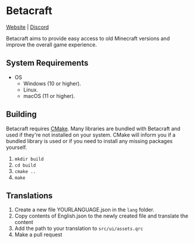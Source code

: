 # Betacraft

[Website](https://betacraft.uk/) | [Discord](https://discord.gg/d4WvXeQ)

Betacraft aims to provide easy access to old Minecraft versions and improve the overall game experience.

## System Requirements

* OS
    * Windows (10 or higher).
    * Linux.
    * macOS (11 or higher).

## Building

Betacraft requires [CMake](https://cmake.org/). Many libraries are bundled with Betacraft and used if they're not installed on your system. CMake will inform you if a bundled library is used or if you need to install any missing packages yourself.

1. `mkdir build`
2. `cd build`
3. `cmake ..`
4. `make`

## Translations

1. Create a new file YOURLANGUAGE.json in the `lang` folder.
2. Copy contents of English.json to the newly created file and translate the content
3. Add the path to your translation to `src/ui/assets.qrc`
4. Make a pull request
